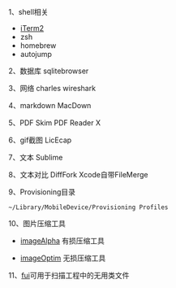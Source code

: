 1、shell相关
* [iTerm2](https://www.iterm2.com/features.html)
* zsh
* homebrew
* autojump

2、数据库
sqlitebrowser

3、网络
charles
wireshark

4、markdown
MacDown

5、PDF
Skim
PDF Reader X

6、gif截图
LicEcap

7、文本
Sublime

8、文本对比
DiffFork
Xcode自带FileMerge

9、Provisioning目录
```
~/Library/MobileDevice/Provisioning Profiles
```

10、图片压缩工具

* [imageAlpha](https://pngmini.com/) 有损压缩工具

* [imageOptim](https://imageoptim.com/) 无损压缩工具

11、[fui](https://github.com/dblock/fui)可用于扫描工程中的无用类文件
